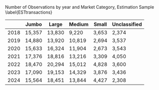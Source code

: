 Number of Observations by year and Market Category, Estimation Sample \label{ESTtransactions}

|      | Jumbo  | Large  | Medium | Small | Unclassified |
|------|--------|--------|--------|-------|--------------|
| 2018 | 15,357 | 13,830 | 9,220  | 3,653 | 2,374        |
| 2019 | 14,880 | 13,920 | 10,819 | 2,694 | 3,537        |
| 2020 | 15,633 | 16,324 | 11,904 | 2,673 | 3,543        |
| 2021 | 17,376 | 18,816 | 13,216 | 3,309 | 4,050        |
| 2022 | 18,470 | 20,294 | 15,012 | 4,828 | 3,600        |
| 2023 | 17,090 | 19,153 | 14,329 | 3,876 | 3,436        |
| 2024 | 15,564 | 18,451 | 13,844 | 4,427 | 2,308        |
